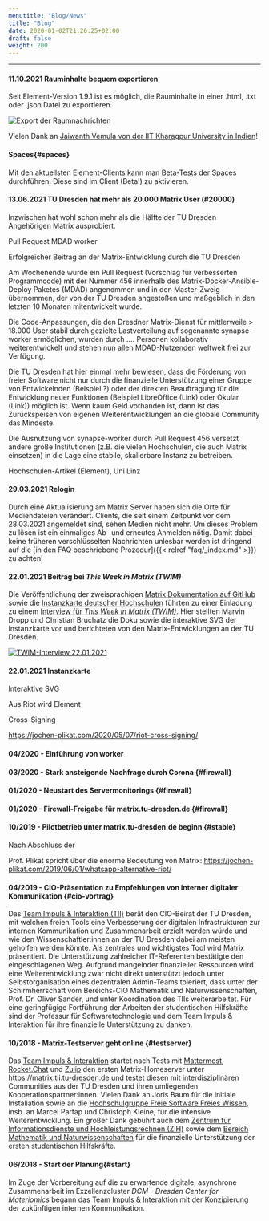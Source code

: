 ```yaml
---
menutitle: "Blog/News"
title: "Blog"
date: 2020-01-02T21:26:25+02:00
draft: false
weight: 200
---
```



***

#### 11.10.2021 Rauminhalte bequem exportieren

Seit Element-Version 1.9.1 ist es möglich, die Rauminhalte in einer .html, .txt oder .json Datei zu exportieren. 

![Export der Raumnachrichten](https://element.io/blog/content/images/size/w1000/2021/10/Screenshot-2021-10-11-at-10.21.21.png)

Vielen Dank an [Jaiwanth Vemula von der IIT Kharagpur University in Indien](https://element.io/blog/element-1-9-1-export-is-finally-here/)!



#### Spaces{#spaces}

Mit den aktuellsten Element-Clients kann man Beta-Tests der Spaces durchführen. Diese sind im Client (Beta!) zu aktivieren. 






#### 13.06.2021 TU Dresden hat mehr als 20.000 Matrix User (#20000)

Inzwischen hat wohl schon mehr als die Hälfte der TU Dresden Angehörigen Matrix ausprobiert. 






Pull Request MDAD worker

Erfolgreicher Beitrag an der Matrix-Entwicklung durch die TU Dresden

Am Wochenende wurde ein Pull Request (Vorschlag für verbesserten Programmcode) mit der Nummer 456 innerhalb des Matrix-Docker-Ansible-Deploy Paketes (MDAD) angenommen und in den Master-Zweig übernommen, der von der TU Dresden angestoßen und maßgeblich in den letzten 10 Monaten mitentwickelt wurde.

Die Code-Anpassungen, die den Dresdner Matrix-Dienst für mittlerweile > 18.000 User stabil durch gezielte Lastverteilung auf sogenannte synapse-worker ermöglichen, wurden durch .... Personen kollaborativ weiterentwickelt und stehen nun allen MDAD-Nutzenden weltweit frei zur Verfügung.

Die TU Dresden hat hier einmal mehr bewiesen, dass die Förderung von freier Software nicht nur durch die finanzielle Unterstützung einer Gruppe von Entwickelnden (Beispiel ?) oder der direkten Beauftragung für die Entwicklung neuer Funktionen (Beispiel LibreOffice (Link) oder Okular (Link)) möglich ist. Wenn kaum Geld vorhanden ist, dann ist das Zurückspeisen von eigenen Weiterentwicklungen an die globale Community das Mindeste. 

Die Ausnutzung von synapse-worker durch Pull Request 456 versetzt andere große Institutionen (z.B. die vielen Hochschulen, die auch Matrix einsetzen) in die Lage eine stabile, skalierbare Instanz zu betreiben.





Hochschulen-Artikel (Element), Uni Linz



#### 29.03.2021 Relogin

Durch eine Aktualisierung am Matrix Server haben sich die Orte für Mediendateien verändert. Clients, die seit einem Zeitpunkt vor dem 28.03.2021 angemeldet sind, sehen Medien nicht mehr. Um dieses Problem zu lösen ist ein einmaliges Ab- und erneutes Anmelden nötig. Damit dabei keine früheren verschlüsselten Nachrichten unlesbar werden ist dringend auf die [in den FAQ beschriebene Prozedur]({{< relref "faq/_index.md" >}}) zu achten!


#### 22.01.2021 Beitrag bei *This Week in Matrix (TWIM)*

Die Veröffentlichung der zweisprachigen [Matrix Dokumentation auf GitHub](https://github.com/matrix-tu-dresden-de/Dokumentation) sowie die [Instanzkarte deutscher Hochschulen](https://doc.matrix.tu-dresden.de/why/) führten zu einer Einladung zu einem [Interview für *This Week in Matrix (TWIM)*](https://matrix.org/blog/2021/01/22/this-week-in-matrix-2021-01-22#superb-documentation-from-tu-dresden-as-they-roll-out-their-deployment). Hier stellten Marvin Dropp und Christian Bruchatz die Doku sowie die interaktive SVG der Instanzkarte vor und berichteten von den Matrix-Entwicklungen an der TU Dresden.

[![TWIM-Interview 22.01.2021](/images/blog/04_TWIM-2021-01-22.png)](https://inv.13ad.de/watch?v=UHJX2pmT2gk)



#### 22.01.2021 Instanzkarte

<object data="/images/federation_map.svg" type="image/svg+xml" style="width: 600px; max-width: 100%"></object>




Interaktive SVG



Aus Riot wird Element



Cross-Signing

https://jochen-plikat.com/2020/05/07/riot-cross-signing/

#### 04/2020 - Einführung von worker




#### 03/2020 - Stark ansteigende Nachfrage durch Corona {#firewall}



#### 01/2020 - Neustart des Servermonitorings {#firewall}



#### 01/2020 - Firewall-Freigabe für matrix.tu-dresden.de {#firewall}




#### 10/2019 - Pilotbetrieb unter matrix.tu-dresden.de beginn {#stable}

Nach Abschluss der 

Prof. Plikat spricht über die enorme Bedeutung von Matrix: https://jochen-plikat.com/2019/06/01/whatsapp-alternative-riot/




#### 04/2019 - CIO-Präsentation zu Empfehlungen von interner digitaler Kommunikation {#cio-vortrag}

Das [Team Impuls & Interaktion (TII)](https://tu-dresden.de/tu-dresden/profil/exzellenz/exzellenzinitiative-2012-2019/zukunftskonzept-1/zse/archiv) berät den CIO-Beirat der TU Dresden, mit welchen freien Tools eine Verbesserung der digitalen Infrastrukturen zur internen Kommunikation und Zusammenarbeit erzielt werden würde und wie den Wissenschaftler:innen an der TU Dresden dabei am meisten geholfen werden könnte. Als zentrales und wichtigstes Tool wird Matrix präsentiert. Die Unterstützung zahlreicher IT-Referenten bestätigte den eingeschlagenen Weg. Aufgrund mangelnder finanzieller Ressourcen wird eine Weiterentwicklung zwar nicht direkt unterstützt jedoch unter Selbstorganisation eines dezentralen Admin-Teams toleriert, dass unter der Schirmherrschaft vom Bereichs-CIO Mathematik und Naturwissenschaften, Prof. Dr. Oliver Sander, und unter Koordination des TIIs weiterarbeitet. Für eine geringfügige Fortführung der Arbeiten der studentischen Hilfskräfte sind der Professur für Softwaretechnologie und dem Team Impuls & Interaktion für ihre finanzielle Unterstützung zu danken.



#### 10/2018 - Matrix-Testserver geht online {#testserver}

Das [Team Impuls & Interaktion](https://tu-dresden.de/tu-dresden/profil/exzellenz/exzellenzinitiative-2012-2019/zukunftskonzept-1/zse/archiv) startet nach Tests mit [Mattermost](https://de.wikipedia.org/wiki/Mattermost), [Rocket.Chat](https://en.wikialpha.org/wiki/Rocket.chat) und [Zulip](https://en.wikipedia.org/wiki/Zulip) den ersten Matrix-Homeserver unter https://matrix.tii.tu-dresden.de und testet diesen mit interdisziplinären Communities aus der TU Dresden und ihren umliegenden Kooperationspartner:innen. Vielen Dank an Joris Baum für die initiale Installation sowie an die [Hochschulgruppe Freie Software Freies Wissen](https://fsfw-dresden.de/), insb. an Marcel Partap und Christoph Kleine, für die intensive Weiterentwicklung. Ein großer Dank gebührt auch dem [Zentrum für Informationsdienste und Hochleistungsrechnen (ZIH)](https://tu-dresden.de/zih/) sowie dem [Bereich Mathematik und Naturwissenschaften](https://tu-dresden.de/mn/der-bereich/leitung-und-verwaltung) für die finanzielle Unterstützung der ersten studentischen Hilfskräfte.



#### 06/2018 - Start der Planung{#start}

Im Zuge der Vorbereitung auf die zu erwartende digitale, asynchrone Zusammenarbeit im Exzellenzcluster *DCM - Dresden Center for Materiomics* begann das [Team Impuls & Interaktion](https://tu-dresden.de/tu-dresden/profil/exzellenz/exzellenzinitiative-2012-2019/zukunftskonzept-1/zse/archiv) mit der Konzipierung der zukünftigen internen Kommunikation.
